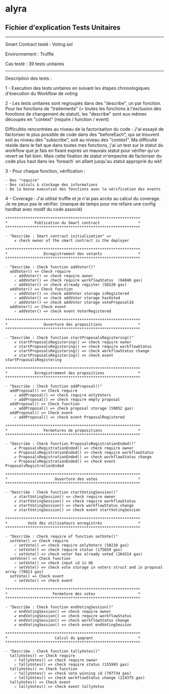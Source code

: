 # alyra

## Fichier d'explication Tests Unitaires

---

Smart Contract testé : Voting.sol

Environnement : Truffle

Cas testé : 39 tests unitaires

---

Description des tests :

1 - Execution des tests unitaires en suivant les étapes chronologiques d'éxecution du Workflow de voting

2 - Les tests unitaires sont regroupés dans des "describe", un par fonction.
Pour les fonctions de "traitements" (= toutes les fonctions à l'exclusion des fonctions de changement de statut), les "describe" sont eux mêmes découpés en "context" (require / function / event)

Difficultés rencontrées au niveau de la factorisation du code :
J'ai essayé de factoriser le plus possible de code dans des "beforeEach", qui se trouvent soit au niveau des "subscribe", soit au niveau des "context".
Ma difficulté réside dans le fait que dans toutes mes fonctions, j'ai un test sur le statut du workflow que je fais en fixant exprès un mauvais statut pour vérifier qu'un revert se fait bien. Mais cette fixation de statut m'empeche de factoriser du code plus haut dans les 'foreach' en allant jusqu'au statut approprié du wkf.

3 - Pour chaque fonction, vérification :

    - Des "require"
    - Des calculs & stockage des informations
    - De la bonne execution des fonctions avec la vérification des events

4 - Coverage :
J'ai utilisé truffle et je n'ai pas accès au calcul du coverage. Je ne peux pas le vérifier.
(manque de temps pour me refaire une config hardhat avec modif du code associé)

    ************************************************************
    *            Publication du Smart contract                 *
    ************************************************************

    - "Describe : Smart contract initialization" =>
        ✔ check owner of the smart contract is the deployer

    ************************************************************
    *                Enregistrement des votants                *
    ************************************************************

    - "Describe : Check function addVoter()"
      addVoter() => Check require
        ✓ addVoter() => check require owner
        ✓ addVoter() => check require workflowStatus  (94840 gas)
        ✓ addVoter() => check already register (50220 gas)
      addVoter() => Check function
        ✓ addVoter() => check addVoter storage isRegistered
        ✓ addVoter() => check addVoter storage hasVoted
        ✓ addVoter() => check addVoter storage voteProposalId
      addVoter() => Check event
        ✓ addVoter() => check event VoterRegistered

    ************************************************************
    *                Ouverture des propositions                *
    ************************************************************

    - "Describe : Check function startProposalsRegistering()"
        ✔ startProposalsRegistering() => check require owner
        ✔ startProposalsRegistering() => check require workflowStatus
        ✔ startProposalsRegistering() => check workflowStatus change
        ✔ startProposalsRegistering() => check event startProposalsRegistering

    ************************************************************
    *            Enregistrement des propositions               *
    ************************************************************

    - "Describe : Check function addProposal()"
      addProposal() => Check require
        ✓ addProposal() => check require onlyVoters
        ✓ addProposal() => check require empty proposal
      addProposal() => Check function
        ✓ addProposal() => check proposal storage (59052 gas)
      addProposal() => Check event
        ✓ addProposal() => check event ProposalRegistered

    ************************************************************
    *                Fermetures de propositions                *
    ************************************************************

    - "Describe : Check function ProposalsRegistrationEnded()"
        ✔ ProposalsRegistrationEnded() => check require owner
        ✔ ProposalsRegistrationEnded() => check require workflowStatus
        ✔ ProposalsRegistrationEnded() => check workflowStatus change
        ✔ ProposalsRegistrationEnded() => check event ProposalsRegistrationEnded

    ************************************************************
    *                     Ouverture des votes                  *
    ************************************************************

    - "Describe : Check function startVotingSession()"
        ✔ startVotingSession() => check require owner
        ✔ startVotingSession() => check require workflowStatus
        ✔ startVotingSession() => check workflowStatus change
        ✔ startVotingSession() => check event startVotingSession

    ************************************************************
    *         Vote des utilisateurs enregistrés                *
    ************************************************************

    - "Describe : Check require of function setVote()"
      setVote() => Check require
        ✓ setVote() => check require onlyVoters (50220 gas)
        ✓ setVote() => check require status (175659 gas)
        ✓ setVote() => check voter has already voted (264314 gas)
      setVote() => Check function
        ✓ setVote() => check input id is Ok
        ✓ setVote() => check vote storage in voters struct and in proposal array (78013 gas)
      setVote() => Check event
        ✓ setVote() => check event

    ************************************************************
    *                    Fermeture des votes                   *
    ************************************************************

    - "Describe : Check function endVotingSession()"
        ✔ endVotingSession() => check require owner
        ✔ endVotingSession() => check require workflowStatus
        ✔ endVotingSession() => check workflowStatus change
        ✔ endVotingSession() => check event endVotingSession

    ************************************************************
    *                     Calcul du gagnant                    *
    ************************************************************

    - "Describe : Check function tallyVotes()"
      tallyVotes() => Check require
        ✓ tallyVotes() => check require owner
        ✓ tallyVotes() => check require status (155993 gas)
      tallyVotes() => Check function
        ✓ tallyVotes() => check vote winning id (797734 gas)
        ✓ tallyVotes() => check workflowStatus change (224375 gas)
      tallyVotes() => Check event
        ✓ tallyVotes() => check event tallyVotes
